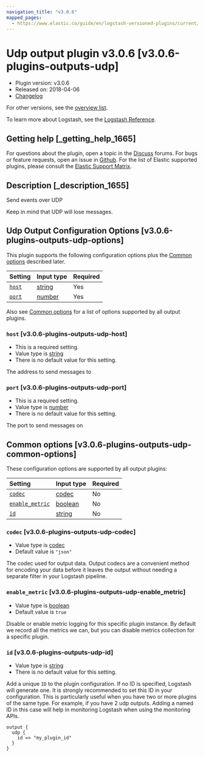 ```yaml
---
navigation_title: "v3.0.6"
mapped_pages:
  - https://www.elastic.co/guide/en/logstash-versioned-plugins/current/v3.0.6-plugins-outputs-udp.html
---
```


# Udp output plugin v3.0.6 [v3.0.6-plugins-outputs-udp]

* Plugin version: v3.0.6
* Released on: 2018-04-06
* [Changelog](https://github.com/logstash-plugins/logstash-output-udp/blob/v3.0.6/CHANGELOG.md)

For other versions, see the [overview list](output-udp-index.md).

To learn more about Logstash, see the [Logstash Reference](https://www.elastic.co/guide/en/logstash/current/index.html).

## Getting help [_getting_help_1665]

For questions about the plugin, open a topic in the [Discuss](http://discuss.elastic.co) forums. For bugs or feature requests, open an issue in [Github](https://github.com/logstash-plugins/logstash-output-udp). For the list of Elastic supported plugins, please consult the [Elastic Support Matrix](https://www.elastic.co/support/matrix#matrix_logstash_plugins).

## Description [_description_1655]

Send events over UDP

Keep in mind that UDP will lose messages.

## Udp Output Configuration Options [v3.0.6-plugins-outputs-udp-options]

This plugin supports the following configuration options plus the [Common options](v3-0-6-plugins-outputs-udp.md#v3.0.6-plugins-outputs-udp-common-options) described later.

| Setting | Input type | Required |
| :- | :- | :- |
| [`host`](v3-0-6-plugins-outputs-udp.md#v3.0.6-plugins-outputs-udp-host) | [string](/lsr/value-types.md#string) | Yes |
| [`port`](v3-0-6-plugins-outputs-udp.md#v3.0.6-plugins-outputs-udp-port) | [number](/lsr/value-types.md#number) | Yes |

Also see [Common options](v3-0-6-plugins-outputs-udp.md#v3.0.6-plugins-outputs-udp-common-options) for a list of options supported by all output plugins.

### `host` [v3.0.6-plugins-outputs-udp-host]

* This is a required setting.
* Value type is [string](/lsr/value-types.md#string)
* There is no default value for this setting.

The address to send messages to

### `port` [v3.0.6-plugins-outputs-udp-port]

* This is a required setting.
* Value type is [number](/lsr/value-types.md#number)
* There is no default value for this setting.

The port to send messages on

## Common options [v3.0.6-plugins-outputs-udp-common-options]

These configuration options are supported by all output plugins:

| Setting | Input type | Required |
| :- | :- | :- |
| [`codec`](v3-0-6-plugins-outputs-udp.md#v3.0.6-plugins-outputs-udp-codec) | [codec](/lsr/value-types.md#codec) | No |
| [`enable_metric`](v3-0-6-plugins-outputs-udp.md#v3.0.6-plugins-outputs-udp-enable_metric) | [boolean](/lsr/value-types.md#boolean) | No |
| [`id`](v3-0-6-plugins-outputs-udp.md#v3.0.6-plugins-outputs-udp-id) | [string](/lsr/value-types.md#string) | No |

### `codec` [v3.0.6-plugins-outputs-udp-codec]

* Value type is [codec](/lsr/value-types.md#codec)
* Default value is `"json"`

The codec used for output data. Output codecs are a convenient method for encoding your data before it leaves the output without needing a separate filter in your Logstash pipeline.

### `enable_metric` [v3.0.6-plugins-outputs-udp-enable_metric]

* Value type is [boolean](/lsr/value-types.md#boolean)
* Default value is `true`

Disable or enable metric logging for this specific plugin instance. By default we record all the metrics we can, but you can disable metrics collection for a specific plugin.

### `id` [v3.0.6-plugins-outputs-udp-id]

* Value type is [string](/lsr/value-types.md#string)
* There is no default value for this setting.

Add a unique `ID` to the plugin configuration. If no ID is specified, Logstash will generate one. It is strongly recommended to set this ID in your configuration. This is particularly useful when you have two or more plugins of the same type. For example, if you have 2 udp outputs. Adding a named ID in this case will help in monitoring Logstash when using the monitoring APIs.

```
output {
  udp {
    id => "my_plugin_id"
  }
}
```
